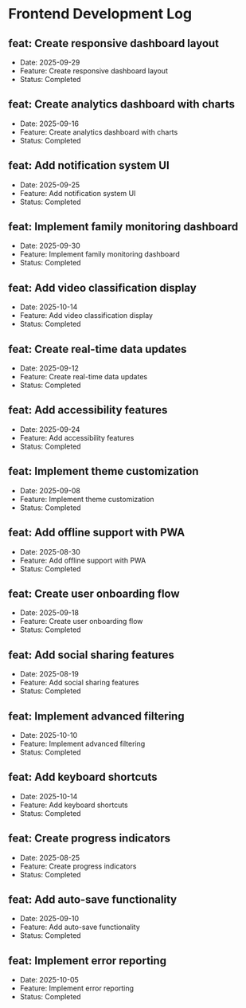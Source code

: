 # Frontend Development Log


## feat: Create responsive dashboard layout
- Date: 2025-09-29
- Feature: Create responsive dashboard layout
- Status: Completed

## feat: Create analytics dashboard with charts
- Date: 2025-09-16
- Feature: Create analytics dashboard with charts
- Status: Completed

## feat: Add notification system UI
- Date: 2025-09-25
- Feature: Add notification system UI
- Status: Completed

## feat: Implement family monitoring dashboard
- Date: 2025-09-30
- Feature: Implement family monitoring dashboard
- Status: Completed

## feat: Add video classification display
- Date: 2025-10-14
- Feature: Add video classification display
- Status: Completed

## feat: Create real-time data updates
- Date: 2025-09-12
- Feature: Create real-time data updates
- Status: Completed

## feat: Add accessibility features
- Date: 2025-09-24
- Feature: Add accessibility features
- Status: Completed

## feat: Implement theme customization
- Date: 2025-09-08
- Feature: Implement theme customization
- Status: Completed

## feat: Add offline support with PWA
- Date: 2025-08-30
- Feature: Add offline support with PWA
- Status: Completed

## feat: Create user onboarding flow
- Date: 2025-09-18
- Feature: Create user onboarding flow
- Status: Completed

## feat: Add social sharing features
- Date: 2025-08-19
- Feature: Add social sharing features
- Status: Completed

## feat: Implement advanced filtering
- Date: 2025-10-10
- Feature: Implement advanced filtering
- Status: Completed

## feat: Add keyboard shortcuts
- Date: 2025-10-14
- Feature: Add keyboard shortcuts
- Status: Completed

## feat: Create progress indicators
- Date: 2025-08-25
- Feature: Create progress indicators
- Status: Completed

## feat: Add auto-save functionality
- Date: 2025-09-10
- Feature: Add auto-save functionality
- Status: Completed

## feat: Implement error reporting
- Date: 2025-10-05
- Feature: Implement error reporting
- Status: Completed
